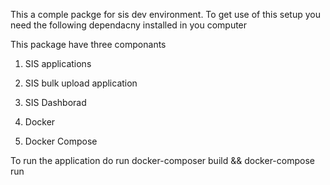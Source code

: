 This a comple packge for sis dev environment. To get use of this setup you need the following dependacny installed in you computer

This package have three componants
1. SIS applications
2. SIS bulk upload application
3. SIS Dashborad

1. Docker
2. Docker Compose


To run the application do run docker-composer build && docker-compose run